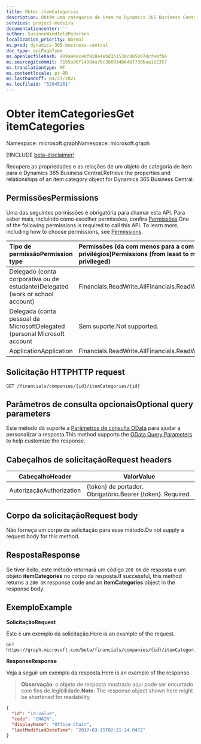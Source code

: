 ```yaml
---
title: Obter itemCategories
description: Obtém uma categoria de item no Dynamics 365 Business Central.
services: project-madeira
documentationcenter: ''
author: SusanneWindfeldPedersen
localization_priority: Normal
ms.prod: dynamics-365-business-central
doc_type: apiPageType
ms.openlocfilehash: 489a9e8ce8f828e4ebd3b1538c885b07dcfe0fbe
ms.sourcegitcommit: 71b5a96f14984a76c386934b648f730baa1b2357
ms.translationtype: MT
ms.contentlocale: pt-BR
ms.lasthandoff: 04/27/2021
ms.locfileid: "52045261"
---
```

# <a name="get-itemcategories"></a><span data-ttu-id="32512-103">Obter itemCategories</span><span class="sxs-lookup"><span data-stu-id="32512-103">Get itemCategories</span></span>

<span data-ttu-id="32512-104">Namespace: microsoft.graph</span><span class="sxs-lookup"><span data-stu-id="32512-104">Namespace: microsoft.graph</span></span>

[!INCLUDE [beta-disclaimer](../../includes/beta-disclaimer.md)]

<span data-ttu-id="32512-105">Recupere as propriedades e as relações de um objeto de categoria de item para o Dynamics 365 Business Central.</span><span class="sxs-lookup"><span data-stu-id="32512-105">Retrieve the properties and relationships of an item category object for Dynamics 365 Business Central.</span></span>

## <a name="permissions"></a><span data-ttu-id="32512-106">Permissões</span><span class="sxs-lookup"><span data-stu-id="32512-106">Permissions</span></span>
<span data-ttu-id="32512-p101">Uma das seguintes permissões é obrigatória para chamar esta API. Para saber mais, incluindo como escolher permissões, confira [Permissões](/graph/permissions-reference).</span><span class="sxs-lookup"><span data-stu-id="32512-p101">One of the following permissions is required to call this API. To learn more, including how to choose permissions, see [Permissions](/graph/permissions-reference).</span></span>

|<span data-ttu-id="32512-109">Tipo de permissão</span><span class="sxs-lookup"><span data-stu-id="32512-109">Permission type</span></span> |<span data-ttu-id="32512-110">Permissões (da com menos para a com mais privilégios)</span><span class="sxs-lookup"><span data-stu-id="32512-110">Permissions (from least to most privileged)</span></span>|
|:---------------|:------------------------------------------|
|<span data-ttu-id="32512-111">Delegado (conta corporativa ou de estudante)</span><span class="sxs-lookup"><span data-stu-id="32512-111">Delegated (work or school account)</span></span>|<span data-ttu-id="32512-112">Financials.ReadWrite.All</span><span class="sxs-lookup"><span data-stu-id="32512-112">Financials.ReadWrite.All</span></span> |
|<span data-ttu-id="32512-113">Delegada (conta pessoal da Microsoft</span><span class="sxs-lookup"><span data-stu-id="32512-113">Delegated (personal Microsoft account</span></span>|<span data-ttu-id="32512-114">Sem suporte.</span><span class="sxs-lookup"><span data-stu-id="32512-114">Not supported.</span></span>|
|<span data-ttu-id="32512-115">Application</span><span class="sxs-lookup"><span data-stu-id="32512-115">Application</span></span>|<span data-ttu-id="32512-116">Financials.ReadWrite.All</span><span class="sxs-lookup"><span data-stu-id="32512-116">Financials.ReadWrite.All</span></span>|

## <a name="http-request"></a><span data-ttu-id="32512-117">Solicitação HTTP</span><span class="sxs-lookup"><span data-stu-id="32512-117">HTTP request</span></span>

```
GET /financials/companies/{id}/itemCategories/{id}
```

## <a name="optional-query-parameters"></a><span data-ttu-id="32512-118">Parâmetros de consulta opcionais</span><span class="sxs-lookup"><span data-stu-id="32512-118">Optional query parameters</span></span>
<span data-ttu-id="32512-119">Este método dá suporte a [Parâmetros de consulta OData](/graph/query-parameters) para ajudar a personalizar a resposta.</span><span class="sxs-lookup"><span data-stu-id="32512-119">This method supports the [OData Query Parameters](/graph/query-parameters) to help customize the response.</span></span>

## <a name="request-headers"></a><span data-ttu-id="32512-120">Cabeçalhos de solicitação</span><span class="sxs-lookup"><span data-stu-id="32512-120">Request headers</span></span>
|<span data-ttu-id="32512-121">Cabeçalho</span><span class="sxs-lookup"><span data-stu-id="32512-121">Header</span></span>       |<span data-ttu-id="32512-122">Valor</span><span class="sxs-lookup"><span data-stu-id="32512-122">Value</span></span>                    |
|-------------|-------------------------|
|<span data-ttu-id="32512-123">Autorização</span><span class="sxs-lookup"><span data-stu-id="32512-123">Authorization</span></span>|<span data-ttu-id="32512-p102">{token} de portador. Obrigatório.</span><span class="sxs-lookup"><span data-stu-id="32512-p102">Bearer {token}. Required.</span></span>|

## <a name="request-body"></a><span data-ttu-id="32512-126">Corpo da solicitação</span><span class="sxs-lookup"><span data-stu-id="32512-126">Request body</span></span>
<span data-ttu-id="32512-127">Não forneça um corpo de solicitação para esse método.</span><span class="sxs-lookup"><span data-stu-id="32512-127">Do not supply a request body for this method.</span></span>

## <a name="response"></a><span data-ttu-id="32512-128">Resposta</span><span class="sxs-lookup"><span data-stu-id="32512-128">Response</span></span>
<span data-ttu-id="32512-129">Se tiver êxito, este método retornará um código `200 OK` de resposta e um objeto **itemCategories** no corpo da resposta.</span><span class="sxs-lookup"><span data-stu-id="32512-129">If successful, this method returns a `200 OK` response code and an **itemCategories** object in the response body.</span></span>

## <a name="example"></a><span data-ttu-id="32512-130">Exemplo</span><span class="sxs-lookup"><span data-stu-id="32512-130">Example</span></span>

<span data-ttu-id="32512-131">**Solicitação**</span><span class="sxs-lookup"><span data-stu-id="32512-131">**Request**</span></span>

<span data-ttu-id="32512-132">Este é um exemplo da solicitação.</span><span class="sxs-lookup"><span data-stu-id="32512-132">Here is an example of the request.</span></span>
```http
GET https://graph.microsoft.com/beta/financials/companies/{id}/itemCategories/{id}
```

<span data-ttu-id="32512-133">**Response**</span><span class="sxs-lookup"><span data-stu-id="32512-133">**Response**</span></span>

<span data-ttu-id="32512-134">Veja a seguir um exemplo da resposta.</span><span class="sxs-lookup"><span data-stu-id="32512-134">Here is an example of the response.</span></span> 

> <span data-ttu-id="32512-135">**Observação**: o objeto de resposta mostrado aqui pode ser encurtado com fins de legibilidade.</span><span class="sxs-lookup"><span data-stu-id="32512-135">**Note**: The response object shown here might be shortened for readability.</span></span>

```json
{
  "id": "id-value",
  "code": "CHAIR",
  "displayName": "Office Chair",
  "lastModifiedDateTime": "2017-03-15T02:21:24.047Z"
}
```



